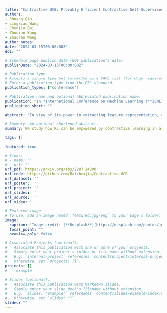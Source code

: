 ```yaml
---
title: "Contrastive UCB: Provably Efficient Contrastive Self-Supervised Learning in Online Reinforcement Learning."
authors:
- Shuang Qiu
- Lingxiao Wang
- Chenjia Bai
- Zhuoran Yang
- Zhaoran Wang
author_notes:
date: "2024-03-15T00:00:00Z"
doi: ""

# Schedule page publish date (NOT publication's date).
publishDate: "2024-03-15T00:00:00Z"

# Publication type.
# Accepts a single type but formatted as a YAML list (for Hugo requirements).
# Enter a publication type from the CSL standard.
publication_types: ["conference"]

# Publication name and optional abbreviated publication name.
publication: "In *International Conference on Machine Learning (**ICML**)*, 2022  &nbsp;&nbsp;&nbsp;  <mark>**Spotlight**</mark>"
publication_short: ""

abstract: "In view of its power in extracting feature representation, contrastive self-supervised learning has been successfully integrated into the practice of (deep) reinforcement learning (RL), leading to efficient policy learning in various applications. Despite its tremendous empirical successes, the understanding of contrastive learning for RL remains elusive. To narrow such a gap, we study how RL can be empowered by contrastive learning in a class of Markov decision processes (MDPs) and Markov games (MGs) with low-rank transitions. For both models, we propose to extract the correct feature representations of the low-rank model by minimizing a contrastive loss. Moreover, under the online setting, we propose novel upper confidence bound (UCB)-type algorithms that incorporate such a contrastive loss with online RL algorithms for MDPs or MGs. We further theoretically prove that our algorithm recovers the true representations and simultaneously achieves sample efficiency in learning the optimal policy and Nash equilibrium in MDPs and MGs. We also provide empirical studies to demonstrate the efficacy of the UCB-based contrastive learning method for RL. To the best of our knowledge, we provide the first provably efficient online RL algorithm that incorporates contrastive learning for representation learning."

# Summary. An optional shortened abstract.
summary: We study how RL can be empowered by contrastive learning in a class of Markov decision processes (MDPs) and Markov games (MGs) with low-rank transitions. For both models, we propose to extract the correct feature representations of the low-rank model by minimizing a contrastive loss.

tags: []
  
featured: true

# links:
# - name: ""
#   url: ""
url_pdf: https://arxiv.org/abs/2207.14800
url_code: https://github.com/Baichenjia/Contrastive-UCB
url_dataset: ''
url_poster: ''
url_project: ''
url_slides: ''
url_source: ''
url_video: ''

# Featured image
# To use, add an image named `featured.jpg/png` to your page's folder. 
image:
  caption: 'Image credit: [**Unsplash**](https://unsplash.com/photos/jdD8gXaTZsc)'
  focal_point: ""
  preview_only: false

# Associated Projects (optional).
#   Associate this publication with one or more of your projects.
#   Simply enter your project's folder or file name without extension.
#   E.g. `internal-project` references `content/project/internal-project/index.md`.
#   Otherwise, set `projects: []`.
projects: []
#  - example

# Slides (optional).
#   Associate this publication with Markdown slides.
#   Simply enter your slide deck's filename without extension.
#   E.g. `slides: "example"` references `content/slides/example/index.md`.
#   Otherwise, set `slides: ""`.
slides: ""
---
```

